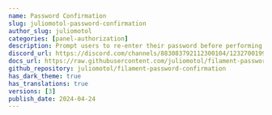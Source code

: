 ```yaml
---
name: Password Confirmation
slug: juliomotol-password-confirmation
author_slug: juliomotol
categories: [panel-authorization]
description: Prompt users to re-enter their password before performing sensitive actions.
discord_url: https://discord.com/channels/883083792112300104/1232700199013584948
docs_url: https://raw.githubusercontent.com/juliomotol/filament-password-confirmation/main/README.md
github_repository: juliomotol/filament-password-confirmation
has_dark_theme: true
has_translations: true
versions: [3]
publish_date: 2024-04-24
---
```

